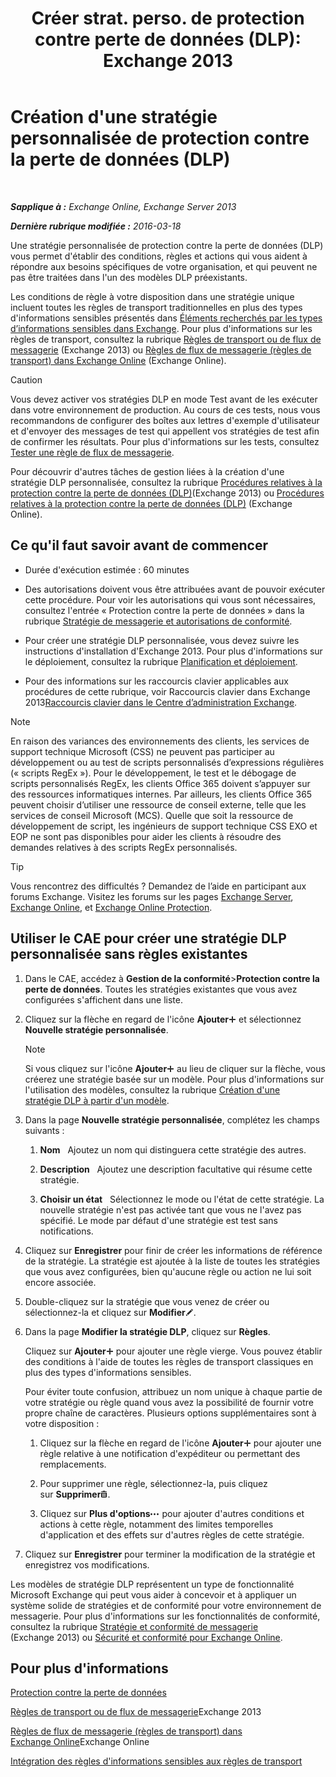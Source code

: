 ﻿---
title: 'Créer strat. perso. de protection contre perte de données (DLP): Exchange 2013'
TOCTitle: Création d'une stratégie personnalisée de protection contre la perte de données (DLP)
ms:assetid: b3299a39-9663-41e4-b76e-9d2f7879d486
ms:mtpsurl: https://technet.microsoft.com/fr-fr/library/JJ150550(v=EXCHG.150)
ms:contentKeyID: 50477374
ms.date: 04/24/2018
mtps_version: v=EXCHG.150
ms.translationtype: HT
---

# Création d'une stratégie personnalisée de protection contre la perte de données (DLP)

 

_**Sapplique à :** Exchange Online, Exchange Server 2013_

_**Dernière rubrique modifiée :** 2016-03-18_

Une stratégie personnalisée de protection contre la perte de données (DLP) vous permet d'établir des conditions, règles et actions qui vous aident à répondre aux besoins spécifiques de votre organisation, et qui peuvent ne pas être traitées dans l'un des modèles DLP préexistants.

Les conditions de règle à votre disposition dans une stratégie unique incluent toutes les règles de transport traditionnelles en plus des types d'informations sensibles présentés dans [Éléments recherchés par les types d’informations sensibles dans Exchange](what-the-sensitive-information-types-in-exchange-look-for-exchange-online-help.md). Pour plus d'informations sur les règles de transport, consultez la rubrique [Règles de transport ou de flux de messagerie](mail-flow-rules-transport-rules-in-exchange-2013-exchange-2013-help.md) (Exchange 2013) ou [Règles de flux de messagerie (règles de transport) dans Exchange Online](https://technet.microsoft.com/fr-fr/library/jj919238\(v=exchg.150\)) (Exchange Online).

> [!CAUTION]
> Vous devez activer vos stratégies DLP en mode Test avant de les exécuter dans votre environnement de production. Au cours de ces tests, nous vous recommandons de configurer des boîtes aux lettres d'exemple d'utilisateur et d'envoyer des messages de test qui appellent vos stratégies de test afin de confirmer les résultats. Pour plus d'informations sur les tests, consultez <a href="test-a-mail-flow-rule-exchange-2013-help.md">Tester une règle de flux de messagerie</a>.


Pour découvrir d'autres tâches de gestion liées à la création d'une stratégie DLP personnalisée, consultez la rubrique [Procédures relatives à la protection contre la perte de données (DLP)](dlp-procedures-exchange-2013-help.md)(Exchange 2013) ou [Procédures relatives à la protection contre la perte de données (DLP)](https://technet.microsoft.com/fr-fr/library/jj938003\(v=exchg.150\)) (Exchange Online).

## Ce qu'il faut savoir avant de commencer

  - Durée d'exécution estimée : 60 minutes

  - Des autorisations doivent vous être attribuées avant de pouvoir exécuter cette procédure. Pour voir les autorisations qui vous sont nécessaires, consultez l'entrée « Protection contre la perte de données » dans la rubrique [Stratégie de messagerie et autorisations de conformité](messaging-policy-and-compliance-permissions-exchange-2013-help.md).

  - Pour créer une stratégie DLP personnalisée, vous devez suivre les instructions d'installation d'Exchange 2013. Pour plus d'informations sur le déploiement, consultez la rubrique [Planification et déploiement](planning-and-deployment-for-exchange-2013-installation-instructions.md).

  - Pour des informations sur les raccourcis clavier applicables aux procédures de cette rubrique, voir Raccourcis clavier dans Exchange 2013[Raccourcis clavier dans le Centre d’administration Exchange](keyboard-shortcuts-in-the-exchange-admin-center-exchange-online-protection-help.md).

> [!NOTE]
> En raison des variances des environnements des clients, les services de support technique Microsoft (CSS) ne peuvent pas participer au développement ou au test de scripts personnalisés d’expressions régulières (« scripts RegEx »). Pour le développement, le test et le débogage de scripts personnalisés RegEx, les clients Office 365 doivent s’appuyer sur des ressources informatiques internes. Par ailleurs, les clients Office 365 peuvent choisir d’utiliser une ressource de conseil externe, telle que les services de conseil Microsoft (MCS). Quelle que soit la ressource de développement de script, les ingénieurs de support technique CSS EXO et EOP ne sont pas disponibles pour aider les clients à résoudre des demandes relatives à des scripts RegEx personnalisés.


> [!TIP]
> Vous rencontrez des difficultés ? Demandez de l’aide en participant aux forums Exchange. Visitez les forums sur les pages <a href="https://go.microsoft.com/fwlink/p/?linkid=60612">Exchange Server</a>, <a href="https://go.microsoft.com/fwlink/p/?linkid=267542">Exchange Online</a>, et <a href="https://go.microsoft.com/fwlink/p/?linkid=285351">Exchange Online Protection</a>.


## Utiliser le CAE pour créer une stratégie DLP personnalisée sans règles existantes

1.  Dans le CAE, accédez à **Gestion de la conformité**\>**Protection contre la perte de données**. Toutes les stratégies existantes que vous avez configurées s'affichent dans une liste.

2.  Cliquez sur la flèche en regard de l'icône **Ajouter**![Icône Ajouter](images/JJ218640.c1e75329-d6d7-4073-a27d-498590bbb558(EXCHG.150).gif "Icône Ajouter") et sélectionnez **Nouvelle stratégie personnalisée**.
    
    > [!NOTE]
    > Si vous cliquez sur l'icône <strong>Ajouter</strong><img src="images/JJ218640.c1e75329-d6d7-4073-a27d-498590bbb558(EXCHG.150).gif" title="Icône Ajouter" alt="Icône Ajouter" /> au lieu de cliquer sur la flèche, vous créerez une stratégie basée sur un modèle. Pour plus d'informations sur l'utilisation des modèles, consultez la rubrique <a href="how-to-new-dlp-data-loss-prevention-policy-template.md">Création d'une stratégie DLP à partir d'un modèle</a>.


3.  Dans la page **Nouvelle stratégie personnalisée**, complétez les champs suivants :
    
    1.  **Nom**   Ajoutez un nom qui distinguera cette stratégie des autres.
    
    2.  **Description**   Ajoutez une description facultative qui résume cette stratégie.
    
    3.  **Choisir un état**   Sélectionnez le mode ou l'état de cette stratégie. La nouvelle stratégie n'est pas activée tant que vous ne l'avez pas spécifié. Le mode par défaut d'une stratégie est test sans notifications.

4.  Cliquez sur **Enregistrer** pour finir de créer les informations de référence de la stratégie. La stratégie est ajoutée à la liste de toutes les stratégies que vous avez configurées, bien qu'aucune règle ou action ne lui soit encore associée.

5.  Double-cliquez sur la stratégie que vous venez de créer ou sélectionnez-la et cliquez sur **Modifier**![Icône Modifier](images/Bb124582.6f53ccb2-1f13-4c02-bea0-30690e6ea71d(EXCHG.150).gif "Icône Modifier").

6.  Dans la page **Modifier la stratégie DLP**, cliquez sur **Règles**.
    
    Cliquez sur **Ajouter**![Icône Ajouter](images/JJ218640.c1e75329-d6d7-4073-a27d-498590bbb558(EXCHG.150).gif "Icône Ajouter") pour ajouter une règle vierge. Vous pouvez établir des conditions à l'aide de toutes les règles de transport classiques en plus des types d'informations sensibles.
    
    Pour éviter toute confusion, attribuez un nom unique à chaque partie de votre stratégie ou règle quand vous avez la possibilité de fournir votre propre chaîne de caractères. Plusieurs options supplémentaires sont à votre disposition :
    
    1.  Cliquez sur la flèche en regard de l'icône **Ajouter**![Icône Ajouter](images/JJ218640.c1e75329-d6d7-4073-a27d-498590bbb558(EXCHG.150).gif "Icône Ajouter") pour ajouter une règle relative à une notification d'expéditeur ou permettant des remplacements.
    
    2.  Pour supprimer une règle, sélectionnez-la, puis cliquez sur **Supprimer**![Icône Supprimer](images/Dd979797.14f639f6-61e8-4418-bbfb-0db14de9d2f5(EXCHG.150).gif "Icône Supprimer").
    
    3.  Cliquez sur **Plus d'options**![Icône Options supplémentaires](images/JJ150550.5381819e-3b21-4873-8714-e9b956290b28(EXCHG.150).gif "Icône Options supplémentaires") pour ajouter d'autres conditions et actions à cette règle, notamment des limites temporelles d'application et des effets sur d'autres règles de cette stratégie.

7.  Cliquez sur **Enregistrer** pour terminer la modification de la stratégie et enregistrez vos modifications.

Les modèles de stratégie DLP représentent un type de fonctionnalité Microsoft Exchange qui peut vous aider à concevoir et à appliquer un système solide de stratégies et de conformité pour votre environnement de messagerie. Pour plus d'informations sur les fonctionnalités de conformité, consultez la rubrique [Stratégie et conformité de messagerie](messaging-policy-and-compliance-exchange-2013-help.md) (Exchange 2013) ou [Sécurité et conformité pour Exchange Online](https://technet.microsoft.com/fr-fr/library/jj200706\(v=exchg.150\)).

## Pour plus d'informations

[Protection contre la perte de données](technical-overview-of-dlp-data-loss-prevention-in-exchange.md)

[Règles de transport ou de flux de messagerie](mail-flow-rules-transport-rules-in-exchange-2013-exchange-2013-help.md)Exchange 2013

[Règles de flux de messagerie (règles de transport) dans Exchange Online](https://technet.microsoft.com/fr-fr/library/jj919238\(v=exchg.150\))Exchange Online

[Intégration des règles d'informations sensibles aux règles de transport](integrating-sensitive-information-rules-with-transport-rules-exchange-2013-help.md)


